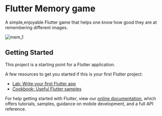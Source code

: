 # Flutter Memory game

A simple,enjoyable Flutter game that helps one know how good they are at remembering different images.

![mem_1](https://user-images.githubusercontent.com/40716176/86113802-63e3e680-bad2-11ea-8a18-08cc587dbc82.png)

## Getting Started

This project is a starting point for a Flutter application.

A few resources to get you started if this is your first Flutter project:

- [Lab: Write your first Flutter app](https://flutter.dev/docs/get-started/codelab)
- [Cookbook: Useful Flutter samples](https://flutter.dev/docs/cookbook)

For help getting started with Flutter, view our
[online documentation](https://flutter.dev/docs), which offers tutorials,
samples, guidance on mobile development, and a full API reference.
